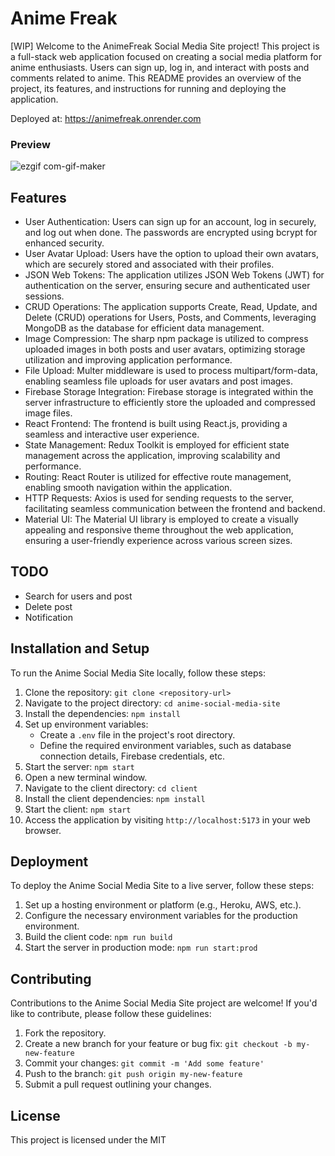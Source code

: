 # Anime Freak
[WIP]
Welcome to the AnimeFreak Social Media Site project! This project is a full-stack web application focused on creating a social media platform for anime enthusiasts. Users can sign up, log in, and interact with posts and comments related to anime. This README provides an overview of the project, its features, and instructions for running and deploying the application.

Deployed at: https://animefreak.onrender.com

### Preview

![ezgif com-gif-maker](https://github.com/pramitsingh0/salmon-roe/assets/52959209/94412de0-0cba-41d3-aef1-fff7820dd715)

## Features

- User Authentication: Users can sign up for an account, log in securely, and log out when done. The passwords are encrypted using bcrypt for enhanced security.
- User Avatar Upload: Users have the option to upload their own avatars, which are securely stored and associated with their profiles.
- JSON Web Tokens: The application utilizes JSON Web Tokens (JWT) for authentication on the server, ensuring secure and authenticated user sessions.
- CRUD Operations: The application supports Create, Read, Update, and Delete (CRUD) operations for Users, Posts, and Comments, leveraging MongoDB as the database for efficient data management.
- Image Compression: The sharp npm package is utilized to compress uploaded images in both posts and user avatars, optimizing storage utilization and improving application performance.
- File Upload: Multer middleware is used to process multipart/form-data, enabling seamless file uploads for user avatars and post images.
- Firebase Storage Integration: Firebase storage is integrated within the server infrastructure to efficiently store the uploaded and compressed image files.
- React Frontend: The frontend is built using React.js, providing a seamless and interactive user experience.
- State Management: Redux Toolkit is employed for efficient state management across the application, improving scalability and performance.
- Routing: React Router is utilized for effective route management, enabling smooth navigation within the application.
- HTTP Requests: Axios is used for sending requests to the server, facilitating seamless communication between the frontend and backend.
- Material UI: The Material UI library is employed to create a visually appealing and responsive theme throughout the web application, ensuring a user-friendly experience across various screen sizes.

## TODO
- Search for users and post
- Delete post
- Notification

## Installation and Setup

To run the Anime Social Media Site locally, follow these steps:

1. Clone the repository: `git clone <repository-url>`
2. Navigate to the project directory: `cd anime-social-media-site`
3. Install the dependencies: `npm install`
4. Set up environment variables:
   - Create a `.env` file in the project's root directory.
   - Define the required environment variables, such as database connection details, Firebase credentials, etc.
5. Start the server: `npm start`
6. Open a new terminal window.
7. Navigate to the client directory: `cd client`
8. Install the client dependencies: `npm install`
9. Start the client: `npm start`
10. Access the application by visiting `http://localhost:5173` in your web browser.

## Deployment

To deploy the Anime Social Media Site to a live server, follow these steps:

1. Set up a hosting environment or platform (e.g., Heroku, AWS, etc.).
2. Configure the necessary environment variables for the production environment.
3. Build the client code: `npm run build`
4. Start the server in production mode: `npm run start:prod`

## Contributing

Contributions to the Anime Social Media Site project are welcome! If you'd like to contribute, please follow these guidelines:

1. Fork the repository.
2. Create a new branch for your feature or bug fix: `git checkout -b my-new-feature`
3. Commit your changes: `git commit -m 'Add some feature'`
4. Push to the branch: `git push origin my-new-feature`
5. Submit a pull request outlining your changes.

## License

This project is licensed under the MIT
